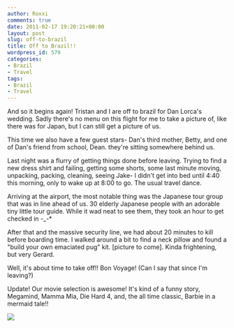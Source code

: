 ```yaml
---
author: Roxxi
comments: true
date: 2011-02-17 19:20:21+00:00
layout: post
slug: off-to-brazil
title: Off to Brazil!!
wordpress_id: 579
categories:
- Brazil
- Travel
tags:
- Brazil
- Travel
---
```


And so it begins again! Tristan and I are off to brazil for Dan Lorca's wedding. Sadly there's no menu on this flight for me to take a picture of, like there was for Japan, but I can still get a picture of us.

This time we also have a few guest stars- Dan's third mother, Betty, and one of Dan's friend from school, Dean.
they're sitting somewhere behind us.

Last night was a flurry of getting things done before leaving. Trying to find a new dress shirt and failing, getting some shorts, some last minute moving, unpacking, packing, cleaning, seeing Jake- I didn't get into bed until 4:40 this morning, only to wake up at 8:00 to go.  The usual travel dance.

Arriving at the airport, the most notable thing was the Japanese tour group that was in line ahead of us. 30 elderly Japanese people with an adorable tiny little tour guide. While it wad neat to see them, they took an hour to get checked in -_-*

After that and the massive security line, we had about 20 minutes to kill before boarding time. I walked around a bit to find a neck pillow and found a "build your own emaciated pug" kit. [picture to come]. Kinda frightening, but very Gerard.

Well, it's about time to take off!! Bon Voyage! (Can I say that since I'm leaving?)

Update! Our movie selection is awesome! It's kind of a funny story, Megamind, Mamma Mia, Die Hard 4, and, the all time classic, Barbie in a mermaid tale!!

[![](/img/2011/02/p_2048_1536_8A61D9C1-B523-4858-B6B2-344C8A292767.jpeg)](/img/2011/02/p_2048_1536_8A61D9C1-B523-4858-B6B2-344C8A292767.jpeg)
